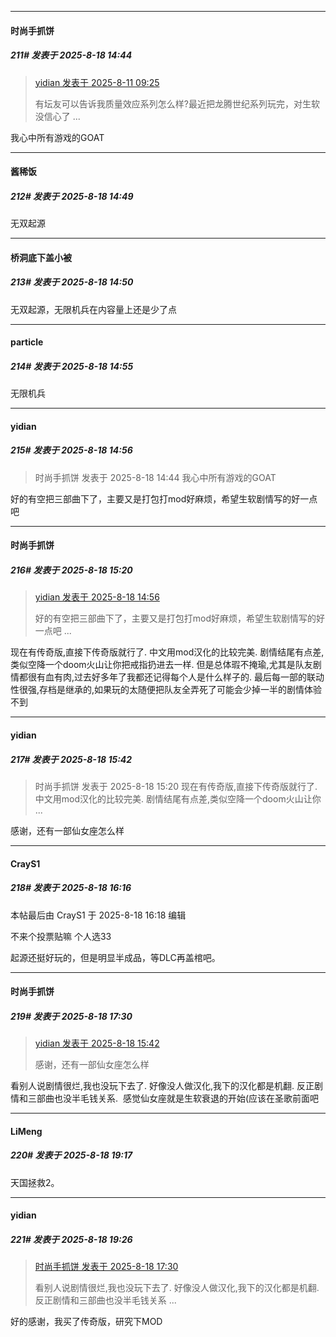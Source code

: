 ﻿
*****

####  时尚手抓饼  
##### 211#       发表于 2025-8-18 14:44

<blockquote><a href="httphttps://stage1st.com/2b/forum.php?mod=redirect&amp;goto=findpost&amp;pid=68246278&amp;ptid=2255749" target="_blank">yidian 发表于 2025-8-11 09:25</a>

有坛友可以告诉我质量效应系列怎么样?最近把龙腾世纪系列玩完，对生软没信心了 ...</blockquote>
我心中所有游戏的GOAT


*****

####  酱稀饭  
##### 212#       发表于 2025-8-18 14:49

无双起源

*****

####  桥洞底下盖小被  
##### 213#       发表于 2025-8-18 14:50

无双起源，无限机兵在内容量上还是少了点


*****

####  particle  
##### 214#       发表于 2025-8-18 14:55

无限机兵

*****

####  yidian  
##### 215#       发表于 2025-8-18 14:56

<blockquote>时尚手抓饼 发表于 2025-8-18 14:44
我心中所有游戏的GOAT</blockquote>
好的有空把三部曲下了，主要又是打包打mod好麻烦，希望生软剧情写的好一点吧


*****

####  时尚手抓饼  
##### 216#       发表于 2025-8-18 15:20

<blockquote><a href="httphttps://stage1st.com/2b/forum.php?mod=redirect&amp;goto=findpost&amp;pid=68283625&amp;ptid=2255749" target="_blank">yidian 发表于 2025-8-18 14:56</a>

好的有空把三部曲下了，主要又是打包打mod好麻烦，希望生软剧情写的好一点吧 ...</blockquote>
现在有传奇版,直接下传奇版就行了. 中文用mod汉化的比较完美. 剧情结尾有点差,类似空降一个doom火山让你把戒指扔进去一样. 但是总体瑕不掩瑜,尤其是队友剧情都很有血有肉,过去好多年了我都还记得每个人是什么样子的. 最后每一部的联动性很强,存档是继承的,如果玩的太随便把队友全弄死了可能会少掉一半的剧情体验不到


*****

####  yidian  
##### 217#       发表于 2025-8-18 15:42

<blockquote>时尚手抓饼 发表于 2025-8-18 15:20
现在有传奇版,直接下传奇版就行了. 中文用mod汉化的比较完美. 剧情结尾有点差,类似空降一个doom火山让你 ...</blockquote>
感谢，还有一部仙女座怎么样


*****

####  CrayS1  
##### 218#       发表于 2025-8-18 16:16

 本帖最后由 CrayS1 于 2025-8-18 16:18 编辑 

不来个投票贴嘛 个人选33

起源还挺好玩的，但是明显半成品，等DLC再盖棺吧。


*****

####  时尚手抓饼  
##### 219#       发表于 2025-8-18 17:30

<blockquote><a href="httphttps://stage1st.com/2b/forum.php?mod=redirect&amp;goto=findpost&amp;pid=68283871&amp;ptid=2255749" target="_blank">yidian 发表于 2025-8-18 15:42</a>

感谢，还有一部仙女座怎么样</blockquote>
看别人说剧情很烂,我也没玩下去了. 好像没人做汉化,我下的汉化都是机翻. 反正剧情和三部曲也没半毛钱关系.  感觉仙女座就是生软衰退的开始(应该在圣歌前面吧


*****

####  LiMeng  
##### 220#       发表于 2025-8-18 19:17

天国拯救2。


*****

####  yidian  
##### 221#       发表于 2025-8-18 19:26

<blockquote><a href="httphttps://stage1st.com/2b/forum.php?mod=redirect&amp;goto=findpost&amp;pid=68284483&amp;ptid=2255749" target="_blank">时尚手抓饼 发表于 2025-8-18 17:30</a>

看别人说剧情很烂,我也没玩下去了. 好像没人做汉化,我下的汉化都是机翻. 反正剧情和三部曲也没半毛钱关系 ...</blockquote>
好的感谢，我买了传奇版，研究下MOD

